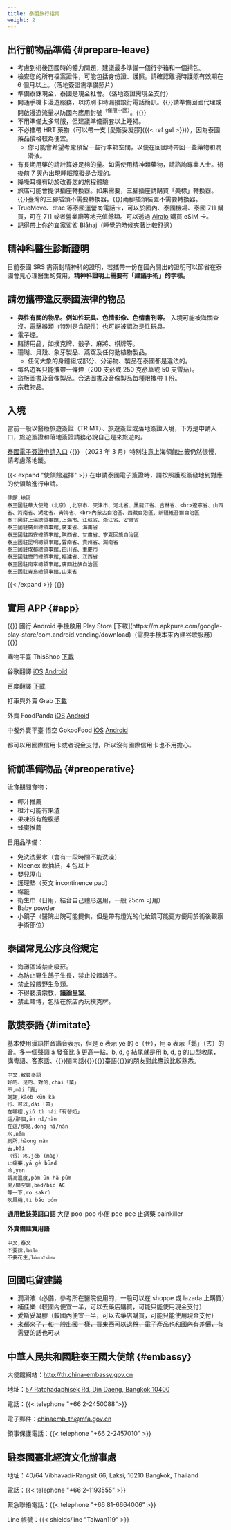 ```yaml
---
title: 泰國旅行指南
weight: 2
---
```


## 出行前物品準備 {#prepare-leave}

<!-- 請控制篇幅 列出更必要的專案 -->

- 考慮到術後回國時的體力問題，建議最多準備一個行李箱和一個揹包。
- 檢查您的所有檔案證件，可能包括身份證、護照。請確認離境時護照有效期在 6 個月以上。（落地簽證需準備照片）
- 準備泰銖現金，泰國是現金社會。（落地簽證需現金支付）
- 開通手機卡漫遊服務，以防刷卡時漏接銀行電話簡訊。{{<local zh-cn>}}請準備回國代理或開啟漫遊流量以防國內應用封號<sup>（僅限中國）</sup>。{{</local>}}
- 不用準備太多常服，但建議準備兩套以上睡裙。
- 不必攜帶 HRT 藥物（可以帶一支 [愛斯妥凝膠]({{< ref gel >}})），因為泰國藥品價格較為便宜。
  - 你可能會希望考慮預留一些行李箱空間，以便在回國時帶回一些藥物和潤滑液。
- 有長期用藥的請計算好足夠的量。如需使用精神類藥物，請諮詢專業人士。術後前 7 天內出現睡眠障礙是合理的。
- 降噪耳機有助於改善您的旅程體驗
- 旅店可能會提供插座轉換器。如果需要，三腳插座請購買「美標」轉換器。{{<local zh-hant>}}臺灣的三腳插頭不需要轉換器。{{</local>}}兩腳插頭裝置不需要轉換器。
- TrueMove、dtac 等泰國運營商電話卡，可以於國內、泰國機場、泰國 711 購買，可在 711 或者營業廳等地充值餘額。可以透過 [Airalo](https://www.airalo.com) 購買 eSIM 卡。
- 記得帶上你的宜家鯊鯊 Blåhaj（睡覺的時候夾著比較舒適）

## 精神科醫生診斷證明

目前泰國 SRS 需兩封精神科的證明，若攜帶一份在國內開出的證明可以節省在泰國會見心理醫生的費用，**精神科證明上需要有「建議手術」的字樣。**

## 請勿攜帶違反泰國法律的物品

- **與性有關的物品。例如性玩具、色情影像、色情書刊等。** 入境可能被海關查沒。電擊器類（特別是含配件）也可能被認為是性玩具。
- 電子煙。
- 賭博用品，如撲克牌、骰子、麻將、棋牌等。
- 珊瑚、貝殼、象牙製品、燕窩及任何動植物製品。
  - 任何大象的身體組成部分、分泌物、製品在泰國都是違法的。
- 每名遊客只能攜帶一條煙（200 支菸或 250 克菸草或 50 支雪茄）。
- 盜版圖書及音像製品。合法圖書及音像製品每種限攜帶 1 份。
- 宗教物品。

## 入境

當前一般以醫療旅遊簽證（TR MT）、旅遊簽證或落地簽證入境，下方是申請入口，旅遊簽證和落地簽證請務必說自己是來旅遊的。

[泰國電子簽證申請入口](https://www.thaievisa.go.th)
{{<local zh-cn>}}
（2023 年 3 月）特別注意上海領館出籤仍然很慢，請考慮落地籤。

{{< expand "使領館選擇" >}}
在申請泰國電子簽證時，請按照護照簽發地到對應的使領館進行申請。

```csv
使館,地區
泰王國駐華大使館（北京）,北京市、天津市、河北省、黑龍江省、吉林省、<br>遼寧省、山西省、河南省、湖北省、青海省、<br>內蒙古自治區、西藏自治區、新疆維吾爾自治區
泰王國駐上海總領事館,上海市、江蘇省、浙江省、安徽省
泰王國駐廣州總領事館,廣東省、海南省
泰王國駐西安總領事館,陝西省、甘肅省、寧夏回族自治區
泰王國駐昆明總領事館,雲南省、貴州省、湖南省
泰王國駐成都總領事館,四川省、重慶市
泰王國駐廈門總領事館,福建省、江西省
泰王國駐南寧總領事館,廣西壯族自治區
泰王國駐青島總領事館,山東省
```
{{< /expand >}}
{{</local>}}

## 實用 APP {#app}

<p>
{{<local zh-cn>}}
國行 Android 手機啟用 Play Store [下載](https://m.apkpure.com/google-play-store/com.android.vending/download)（需要手機本來內建谷歌服務）
{{</local>}}
</p>

購物平臺 ThisShop [下載](https://thisshop.com/)

谷歌翻譯 [iOS](https://apps.apple.com/us/app/google-translate/id414706506) [Android](https://play.google.com/store/apps/details?id=com.google.android.apps.translate)

百度翻譯 [下載](https://fanyi-app.baidu.com/transapp/appdownloadpage)

打車與外賣 Grab [下載](https://www.grab.com/th/en/download/)

外賣 FoodPanda [iOS](https://apps.apple.com/us/app/foodpanda-food-delivery/id758103884) [Android](https://play.google.com/store/apps/details?id=com.global.foodpanda.android)

中餐外賣平臺 悟空 GokooFood [iOS](https://apps.apple.com/th/app/%E6%82%9F%E7%A9%BA%E5%A4%96%E5%8D%96-gokoo-food/id1551803115) [Android](https://play.google.com/store/apps/details?id=com.wukong.waimai)

都可以用國際信用卡或者現金支付，所以沒有國際信用卡也不用擔心。

## 術前準備物品 {#preoperative}

流食期間食物：

- 椰汁推薦
- 橙汁可能有果渣
- 果凍沒有飽腹感
- 蜂蜜推薦

日用品準備：

- 免洗洗髮水（會有一段時間不能洗澡）
- Kleenex 軟抽紙，4 包以上
- 嬰兒溼巾
- 護理墊（英文 incontinence pad）
- 棉籤
- 衛生巾（日用，結合自己體形選用，一般 25cm 可用）
- Baby powder
- 小鏡子（醫院出院可能提供，但是帶有燈光的化妝鏡可能更方便用於術後觀察手術部位）

## 泰國常見公序良俗規定

- 海灘區域禁止吸菸。
- 為防止野生鴿子生長，禁止投餵鴿子。
- 禁止投餵野生魚類。
- 不得褻瀆宗教、**議論皇室**。
- 禁止賭博，包括在旅店內玩撲克牌。

## 散裝泰語 {#imitate}

基本使用漢語拼音諧音表示，但是 e 表示 ye 的 e（ㄝ），用 ə 表示「鵝」（ㄜ）的音。多一個聲調 â 發音比 ā 更高一點。b, d, g 結尾就是用 b, d, g 的口型收尾，講粵語、客家話、{{<local zh-cn>}}閩南話{{</local>}}{{<local zh-hant>}}臺語{{</local>}}的朋友對此應該比較熟悉。

```csv
中文,散裝泰語
好的、是的、對的,chài「菜」
不,mài「賣」
謝謝,kǎob kūn kà
行、可以,dài「帶」
在哪裡,yiǔ tì nái「有替奶」
這/那個,ān nî/nàn
在這/那兒,dōng nî/nàn
水,nâm
廁所,hàong nâm
去,bāi
（很）疼,jěb (màg)
止痛藥,yā gè būad
冷,yen
調高溫度,pə̀m ūn hǎ pūm
開/關空調,bəd/bid AC
等一下,ro sakrù
吹風機,tì bǎo póm
```

**通用散裝英語口語**
大便 poo-poo
小便 pee-pee
止痛藥 painkiller

**外賣備註實用語**

```csv
中文,泰文
不要辣,ไม่เผ็ด
不要花生,ไม่เอาถั่วลิสง
```

## 回國屯貨建議

- 潤滑液（必備，參考所在醫院使用的，一般可以在 shoppe 或 lazada 上購買）
- 補佳樂（較國內便宜一半，可以去藥店購買，可能只能使用現金支付）
- 愛斯妥凝膠（較國內便宜一半，可以去藥店購買，可能只能使用現金支付）
- ~~來都來了，和一般出國一樣，買東西可以退稅，電子產品也和國內有差價，有需要的話也可以~~

## 中華人民共和國駐泰王國大使館 {#embassy}

大使館網站：<http://th.china-embassy.gov.cn>

地址：[57 Ratchadaphisek Rd, Din Daeng, Bangkok 10400](https://goo.gl/maps/VraMb8dvM2uCq99f7)

電話：{{< telephone "+66 2-2450088">}}

電子郵件：<chinaemb_th@mfa.gov.cn>

領事保護電話：{{< telephone "+66 2-2457010" >}}

<!--請轉換後在繁體版本中刪除註釋-->
## 駐泰國臺北經濟文化辦事處

地址：40/64 Vibhavadi-Rangsit 66, Laksi, 10210 Bangkok, Thailand

電話：{{< telephone "+66 2-1193555" >}}

緊急聯絡電話：{{< telephone "+66 81-6664006" >}}

Line 帳號：{{< shields/line "Taiwan119" >}}
